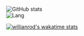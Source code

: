 ![GitHub stats](https://github-readme-stats.vercel.app/api?username=2891954521&show_icons=true&theme=dark&locale=cn&layout=compact)  
![Lang](https://github-readme-stats.vercel.app/api/top-langs/?username=2891954521&show_icons=true&theme=dark&locale=cn&layout=compact)

[![willianrod's wakatime stats](https://github-readme-stats.kituin.fun/api/wakatime?username=GreenDog&langs_count=8&layout=compact&hide=Other,Binary,JSON,Markdown)](https://wakatime.com/@GreenDog)
